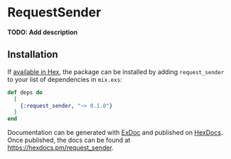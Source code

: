 # RequestSender

**TODO: Add description**

## Installation

If [available in Hex](https://hex.pm/docs/publish), the package can be installed
by adding `request_sender` to your list of dependencies in `mix.exs`:

```elixir
def deps do
  [
    {:request_sender, "~> 0.1.0"}
  ]
end
```

Documentation can be generated with [ExDoc](https://github.com/elixir-lang/ex_doc)
and published on [HexDocs](https://hexdocs.pm). Once published, the docs can
be found at <https://hexdocs.pm/request_sender>.

